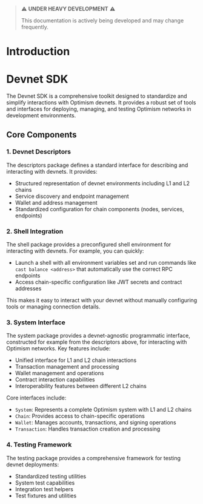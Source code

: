> ⚠️ **UNDER HEAVY DEVELOPMENT** ⚠️
>
> This documentation is actively being developed and may change frequently.

# Introduction

# Devnet SDK

The Devnet SDK is a comprehensive toolkit designed to standardize and simplify interactions with Optimism devnets. It provides a robust set of tools and interfaces for deploying, managing, and testing Optimism networks in development environments.

## Core Components

### 1. Devnet Descriptors

The descriptors package defines a standard interface for describing and interacting with devnets. It provides:

- Structured representation of devnet environments including L1 and L2 chains
- Service discovery and endpoint management
- Wallet and address management
- Standardized configuration for chain components (nodes, services, endpoints)

### 2. Shell Integration

The shell package provides a preconfigured shell environment for interacting with devnets. For example, you can quickly:

- Launch a shell with all environment variables set and run commands like `cast balance <address>` that automatically use the correct RPC endpoints
- Access chain-specific configuration like JWT secrets and contract addresses

This makes it easy to interact with your devnet without manually configuring tools or managing connection details.

### 3. System Interface

The system package provides a devnet-agnostic programmatic interface, constructed for example from the descriptors above, for interacting with Optimism networks. Key features include:

- Unified interface for L1 and L2 chain interactions
- Transaction management and processing
- Wallet management and operations
- Contract interaction capabilities
- Interoperability features between different L2 chains

Core interfaces include:
- `System`: Represents a complete Optimism system with L1 and L2 chains
- `Chain`: Provides access to chain-specific operations
- `Wallet`: Manages accounts, transactions, and signing operations
- `Transaction`: Handles transaction creation and processing

### 4. Testing Framework

The testing package provides a comprehensive framework for testing devnet deployments:

- Standardized testing utilities
- System test capabilities
- Integration test helpers
- Test fixtures and utilities
